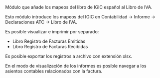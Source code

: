 Módulo que añade los mapeos del libro de IGIC español al Libro de IVA.

Esto módulo introduce los mapeos del IGIC en Contabilidad -\> Informe
-\> Declaraciones ATC -\> Libro de IVA.

Es posible visualizar e imprimir por separado:

- Libro Registro de Facturas Emitidas
- Libro Registro de Facturas Recibidas

Es posible exportar los registros a archivo con extensión xlsx.

En el modo de visualización de los informes es posible navegar a los
asientos contables relacionados con la factura.
